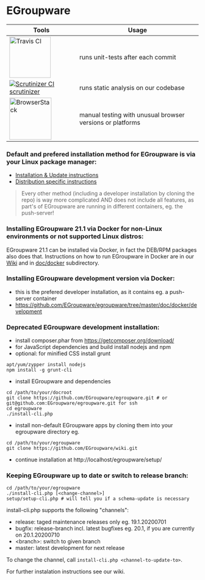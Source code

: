 # EGroupware

| Tools | Usage |
| ----- | ----- |
| <img src="https://travis-ci.com/images/logos/TravisCI-Full-Color.png" width="108" alt="Travis CI"/> | runs unit-tests after each commit |
| [![Scrutinizer CI](https://scrutinizer-ci.com/images/logo.png) scrutinizer](https://scrutinizer-ci.com/g/EGroupware/egroupware/) | runs static analysis on our codebase |
| <img src="https://encrypted-tbn0.gstatic.com/images?q=tbn%3AANd9GcQ2scF5HUwLnJVnk2UhYwWpUXHmLQYNXM5yBw&usqp=CAU" width="110" alt="BrowserStack" /> | manual testing with unusual browser versions or platforms |

### Default and prefered installation method for EGroupware is via your Linux package manager:

* [Installation & Update instructions](https://github.com/EGroupware/egroupware/wiki/Installation-using-egroupware-docker-RPM-DEB-package)
* [Distribution specific instructions](https://github.com/EGroupware/egroupware/wiki/Distribution-specific-instructions)

> Every other method (including a developer installation by cloning the repo) is way more complicated AND does not include all features, as part's of EGroupware are running in different containers, eg. the push-server!

### Installing EGroupware 21.1 via Docker for non-Linux environments or not supported Linux distros:
EGroupware 21.1 can be installed via Docker, in fact the DEB/RPM packages also does that. Instructions on how to run EGroupware in Docker are in our [Wiki](https://github.com/EGroupware/egroupware/wiki/Docker-compose-installation) and in [doc/docker](https://github.com/EGroupware/egroupware/tree/21.1/doc/docker) subdirectory.

### Installing EGroupware development version via Docker:
* this is the prefered developer installation, as it contains eg. a push-server container
* https://github.com/EGroupware/egroupware/tree/master/doc/docker/development

### Deprecated EGroupware development installation:
* install composer.phar from https://getcomposer.org/download/
* for JavaScript dependencies and build install nodejs and npm
* optional: for minified CSS install grunt
```
apt/yum/zypper install nodejs
npm install -g grunt-cli
```
* install EGroupware and dependencies
```
cd /path/to/your/docroot
git clone https://github.com/EGroupware/egroupware.git # or git@github.com:EGroupware/egroupware.git for ssh
cd egroupware
./install-cli.php
```
* install non-default EGroupware apps by cloning them into your egroupware directory eg.
```
cd /path/to/your/egroupware
git clone https://github.com/EGroupware/wiki.git
```
* continue installation at http://localhost/egroupware/setup/

### Keeping EGroupware up to date or switch to release branch:
```
cd /path/to/your/egroupware
./install-cli.php [<change-channel>]
setup/setup-cli.php # will tell you if a schema-update is necessary
```
install-cli.php supports the following "channels":
- release: taged maintenance releases only eg. 19.1.20200701
- bugfix:  release-branch incl. latest bugfixes eg. 20.1, if you are currently on 20.1.20200710
- \<branch\>: switch to given branch 
- master:  latest development for next release

To change the channel, call ```install-cli.php <channel-to-update-to>```.

For further instalation instructions see our wiki.
